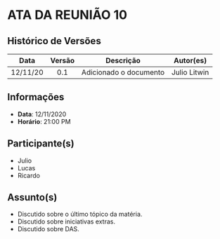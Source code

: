 # ATA DA REUNIÃO 10

## Histórico de Versões

|   Data   | Versão |           Descrição           |             Autor(es)              |
|:--------:|:------:|:-----------------------------:|:----------------------------------:|
| 12/11/20 | 0.1 | Adicionado o documento | Julio Litwin |

## Informações

- **Data**: 12/11/2020
- **Horário**: 21:00 PM

## Participante(s)

- Julio
- Lucas
- Ricardo

## Assunto(s)

- Discutido sobre o último tópico da matéria.
- Discutido sobre iniciativas extras.
- Discutido sobre DAS.